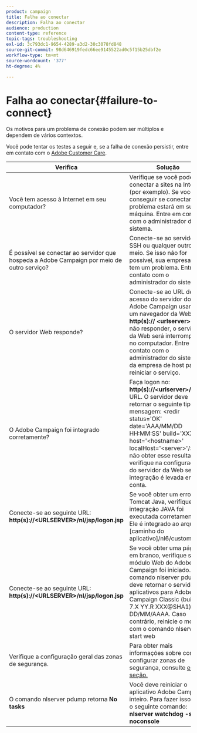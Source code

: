 ```yaml
---
product: campaign
title: Falha ao conectar
description: Falha ao conectar
audience: production
content-type: reference
topic-tags: troubleshooting
exl-id: 3c793dc1-9654-4289-a3d2-30c3078fd848
source-git-commit: 98d646919fedc66ee9145522ad0c5f15b25dbf2e
workflow-type: tm+mt
source-wordcount: '377'
ht-degree: 4%

---
```


# Falha ao conectar{#failure-to-connect}

Os motivos para um problema de conexão podem ser múltiplos e dependem de vários contextos.

Você pode tentar os testes a seguir e, se a falha de conexão persistir, entre em contato com o [Adobe Customer Care](https://helpx.adobe.com/br/enterprise/admin-guide.html/enterprise/using/support-for-experience-cloud.ug.html).



<table> 
<thead> 
<tr> 
<th>Verifica<br /> </th> 
<th>Solução<br /> </th> 
</tr> 
</thead> 
<tbody> 
<tr> 
<td>Você tem acesso à Internet em seu computador?</td> 
<td>Verifique se você pode se conectar a sites na Internet (por exemplo). Se você não conseguir se conectar, o problema estará em sua máquina. Entre em contato com o administrador do sistema.</td>
</tr>
<tr> 
<td>É possível se conectar ao servidor que hospeda a Adobe Campaign por meio de outro serviço?</td> 
<td>Conecte-se ao servidor via SSH ou qualquer outro meio. Se isso não for possível, sua empresa host tem um problema. Entre em contato com o administrador do sistema.</td>
</tr>
<tr> 
<td>O servidor Web responde?</td> 
<td>Conecte-se ao URL de acesso do servidor do Adobe Campaign usando um navegador da Web: <b>http(s):// &lt;urlserver&gt;</b>. Se não responder, o servidor da Web será interrompido no computador. Entre em contato com o administrador do sistema da empresa de host para reiniciar o serviço.</td>
</tr>
<tr> 
<td>O Adobe Campaign foi integrado corretamente?</td> 
<td>Faça logon no: <b>http(s)://&lt;urlserver&gt;/r/test</b> URL. O servidor deve retornar o seguinte tipo de mensagem: &lt;redir status='OK' date='AAA/MM/DD HH:MM:SS' build='XXXX' host='&lt;hostname&gt;' localHost='&lt;server&gt;'/&gt;
Se não obter esse resultado, verifique na configuração do servidor da Web se a integração é levada em conta.</td>
</tr>
<tr> 
<td>Conecte-se ao seguinte URL: <b>http(s)://&lt;URLSERVER&gt;/nl/jsp/logon.jsp</b></td>
<td>Se você obter um erro Tomcat Java, verifique se a integração JAVA foi executada corretamente. Ele é integrado ao arquivo [caminho do aplicativo]/nl6/customer.sh</td>
</tr>
<tr> 
<td>Conecte-se ao seguinte URL: <b>http(s)://&lt;URLSERVER&gt;/nl/jsp/logon.jsp</b></td>
<td>Se você obter uma página em branco, verifique se o módulo Web do Adobe Campaign foi iniciado. O comando nlserver pdump deve retornar o servidor de aplicativos para Adobe Campaign Classic (build 7.X YY.R XXX@SHA1) de DD/MM/AAAA. Caso contrário, reinicie o módulo com o comando nlserver start web</td>
</tr>
<tr>
<td>Verifique a configuração geral das zonas de segurança.</td>
<td>Para obter mais informações sobre como configurar zonas de segurança, consulte <a href="https://experienceleague.adobe.com/docs/campaign-classic/using/installing-campaign-classic/additional-configurations/configuring-campaign-server.html?lang=en#configuring-campaign-server"/>esta seção.</a></td>
</tr>
<tr>
<td>O comando nlserver pdump retorna <b>No tasks</b></td>
<td>Você deve reiniciar o aplicativo Adobe Campaign inteiro. Para fazer isso, use o seguinte comando: <b>nlserver watchdog -svc -noconsole</b></td>
</tr>
</tbody> 
</table>
